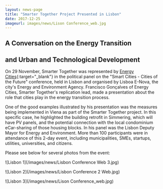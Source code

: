 ```yaml
---
layout: news-page
title: "Smarter Together Project Presented in Lisbon"
date: 2017-12-25
imageurl: images/news/Lison Conference_web.jpg
---
```


<div class="multiline">
<h2><span class="ornament-news">A Conversation on the Energy Transition</span></h2>
<h2><span class="ornament-news">and Urban and Technological Development</span></h2>
</div>

On 29 November, Smarter Together was represented by [Energy Cities](http://www.energy-cities.eu/){:target="_blank"} in the political panel on the "Smart Cities - Cities of the Future" conference, held in Lisbon and organised by Lisboa E-Nova, the city's Energy and Environment Agency. Francisco Gonçalves of Energy Cities, Smarter Together's replication lead, made a presentation about the role that cities play in the energy transition process. 

One of the good examples illustrated by his presentation was the measures being implemented in Viena as part of the Smarter Together project. In this specific case, he highlighted the building retrofit in Simmering, which will have PV panels, and the potential connection with the local condominium eCar-sharing of those housing blocks. In his panel was the Lisbon Deputy Mayor for Energy and Environment. More than 100 participants were in attendance of this 2-day event, including municipalities, SMEs, startups, utilities, universities, and citizens. 

Please see below for several photos from the event:

![Lisbon 1](/images/news/Lisbon Conference Web 3.jpg)

![Lisbon 2](/images/news/Lisbon Conference 2 Web.jpg)

![Lisbon 3](/images/news/Lison Conference_web.jpg)
